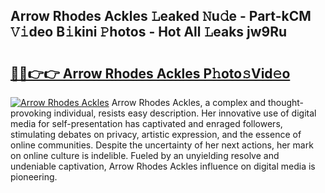## Arrow Rhodes Ackles 𝙻eaked 𝙽u𝚍e - Part-kCM 𝚅𝚒deo B𝚒kini 𝙿hotos - Hot All 𝙻eaks jw9Ru

# <h2><a href="http://ld3kjpb.urlbe.top/?page=Arrow+Rhodes+Ackles">🔗🔗👉👉 Arrow Rhodes Ackles P𝚑oto𝚜Vid𝚎o</a></h2>

[![Arrow Rhodes Ackles](https://i.imgur.com/eBuTRDB.gif)](http://ld3kjpb.urlbe.top/?page=Arrow+Rhodes+Ackles)
Arrow Rhodes Ackles, a complex and thought-provoking individual, resists easy description. Her innovative use of digital media for self-presentation has captivated and enraged followers, stimulating debates on privacy, artistic expression, and the essence of online communities. Despite the uncertainty of her next actions, her mark on online culture is indelible. Fueled by an unyielding resolve and undeniable captivation, Arrow Rhodes Ackles influence on digital media is pioneering.

